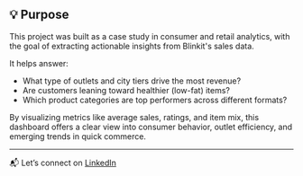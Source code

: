 ## 💡 Purpose

This project was built as a case study in consumer and retail analytics, with the goal of extracting actionable insights from Blinkit's sales data.

It helps answer:
- What type of outlets and city tiers drive the most revenue?
- Are customers leaning toward healthier (low-fat) items?
- Which product categories are top performers across different formats?

By visualizing metrics like average sales, ratings, and item mix, this dashboard offers a clear view into consumer behavior, outlet efficiency, and emerging trends in quick commerce.

---

📬 Let’s connect on [LinkedIn](https://www.linkedin.com/in/srushti-gavandi)

